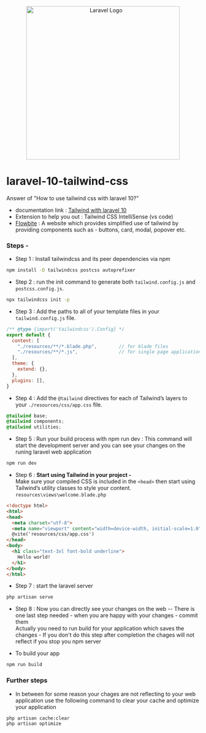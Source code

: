 <p align="center"><a href="https://laravel.com" target="_blank"><img src="https://raw.githubusercontent.com/laravel/art/master/logo-lockup/5%20SVG/2%20CMYK/1%20Full%20Color/laravel-logolockup-cmyk-red.svg" width="400" alt="Laravel Logo"></a></p>

# laravel-10-tailwind-css
Answer of "How to use tailwind css with laravel 10?"

- documentation link : [Tailwind with laravel 10](https://tailwindcss.com/docs/guides/laravel)
- Extension to help you out : Tailwind CSS IntelliSense (vs code)
- [Flowbite](https://flowbite.com/docs/components/buttons/) : A website which provides simplified use of tailwind by providing components such as - buttons, card, modal, popover etc.   

### Steps -

- Step 1 : Install tailwindcss and its peer dependencies via npm
```sh
npm install -D tailwindcss postcss autoprefixer
```
- Step 2 : run the init command to generate both `tailwind.config.js` and `postcss.config.js`.
```sh
npx tailwindcss init -p
```
- Step 3 : Add the paths to all of your template files in your `tailwind.config.js` file.
```js
/** @type {import('tailwindcss').Config} */
export default {
  content: [
    "./resources/**/*.blade.php",        // for blade files
    "./resources/**/*.js",               // for single page applications
  ],
  theme: {
    extend: {},
  },
  plugins: [],
}
```

- Step 4 : Add the `@tailwind` directives for each of Tailwind’s layers to your `./resources/css/app.css` file.
```css
@tailwind base;
@tailwind components;
@tailwind utilities;
```

- Step 5 : Run your build process with npm run dev : This command will start the development server and you can see your changes on the runing laravel web application  
```sh
npm run dev
```

- Step 6 : <b>Start using Tailwind in your project - </b><br />
Make sure your compiled CSS is included in the `<head>` then start using Tailwind’s utility classes to style your content. `resources\views\welcome.blade.php`
```html
<!doctype html>
<html>
<head>
  <meta charset="utf-8">
  <meta name="viewport" content="width=device-width, initial-scale=1.0">
  @vite('resources/css/app.css')
</head>
<body>
  <h1 class="text-3xl font-bold underline">
    Hello world!
  </h1>
</body>
</html>
```
- Step 7 : start the laravel server
```sh
php artisan serve
```
- Step 8 : Now you can directly see your changes on the web -- There is one last step needed - when you are happy with your changes - commit them<br />
 Actually you need to run build for your application which saves the changes - If you don't do this step after completion the chages will not reflect if you stop you npm server

- To build your app
```sh
npm run build
```

### Further steps
- In between for some reason your chages are not reflecting to your web application use the following command to clear your cache and optimize your application
```sh
php artisan cache:clear
php artisan optimize
```

